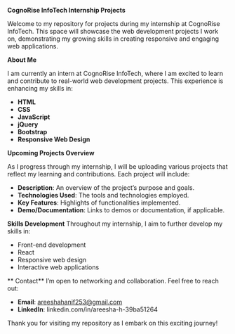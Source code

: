 **CognoRise InfoTech Internship Projects**

Welcome to my repository for projects during my internship at CognoRise InfoTech.
This space will showcase the web development projects I work on, demonstrating my growing skills in creating responsive and engaging web applications.

**About Me**

I am currently an intern at CognoRise InfoTech, where I am excited to learn and contribute to real-world web development projects.
This experience is enhancing my skills in:

- **HTML**
- **CSS**
- **JavaScript**
- **jQuery**
- **Bootstrap**
- **Responsive Web Design**

**Upcoming Projects Overview**

As I progress through my internship, I will be uploading various projects that reflect my learning and contributions. Each project will include:

- **Description**: An overview of the project’s purpose and goals.
- **Technologies Used**: The tools and technologies employed.
- **Key Features**: Highlights of functionalities implemented.
- **Demo/Documentation**: Links to demos or documentation, if applicable.

**Skills Development**
Throughout my internship, I aim to further develop my skills in:
- Front-end development
- React
- Responsive web design
- Interactive web applications

** Contact**
I’m open to networking and collaboration. Feel free to reach out:

- **Email**: areeshahanif253@gmail.com
- **LinkedIn**: linkedin.com/in/areesha-h-39ba51264

Thank you for visiting my repository as I embark on this exciting journey!
